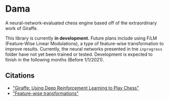 # Dama
A neural-network-evaluated chess engine based off of the extraordinary work of Giraffe.

This library is currently **in development.**
Future plans include using FiLM (Feature-Wise Linear Modulations), a type of feature-wise transformation to improve results. Currently, the neural networks presented in tne `inprogress` folder have not yet been trained or tested. Development is expected to finish in the following months (Before 1/1/2021).
 
## Citations
 - ["Giraffe: Using Deep Reinforcement Learning to Play Chess"](http://www.arxiv-vanity.com/papers/1509.01549/)
 - ["Feature-wise transformations"](https://staging.distill.pub/2018/feature-wise-transformations/)
